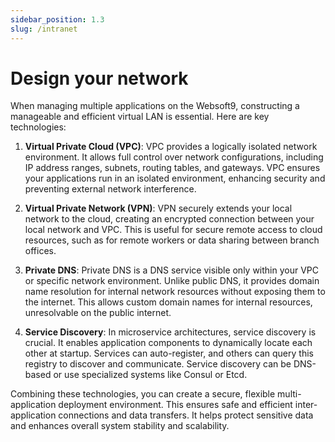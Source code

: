 ```yaml
---
sidebar_position: 1.3
slug: /intranet
---
```


# Design your network

When managing multiple applications on the Websoft9, constructing a manageable and efficient virtual LAN is essential. Here are key technologies:

1. **Virtual Private Cloud (VPC)**: VPC provides a logically isolated network environment. It allows full control over network configurations, including IP address ranges, subnets, routing tables, and gateways. VPC ensures your applications run in an isolated environment, enhancing security and preventing external network interference.

2. **Virtual Private Network (VPN)**: VPN securely extends your local network to the cloud, creating an encrypted connection between your local network and VPC. This is useful for secure remote access to cloud resources, such as for remote workers or data sharing between branch offices.

3. **Private DNS**: Private DNS is a DNS service visible only within your VPC or specific network environment. Unlike public DNS, it provides domain name resolution for internal network resources without exposing them to the internet. This allows custom domain names for internal resources, unresolvable on the public internet.

4. **Service Discovery**: In microservice architectures, service discovery is crucial. It enables application components to dynamically locate each other at startup. Services can auto-register, and others can query this registry to discover and communicate. Service discovery can be DNS-based or use specialized systems like Consul or Etcd.

Combining these technologies, you can create a secure, flexible multi-application deployment environment. This ensures safe and efficient inter-application connections and data transfers. It helps protect sensitive data and enhances overall system stability and scalability.
